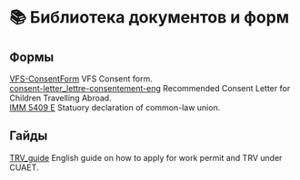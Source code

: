 # 📚 Библиотека документов и форм

## Формы
[VFS-ConsentForm](/VFS-ConsentForm.pdf) VFS Consent form.   
[consent-letter_lettre-consentement-eng](/consent-letter_lettre-consentement-eng.pdf) Recommended Consent Letter for Children Travelling Abroad.  
[IMM 5409 E](https://www.canada.ca/content/dam/ircc/migration/ircc/english/pdf/kits/forms/imm5409e.pdf) Statuory declaration of common-law union.  

## Гайды
[TRV_guide](/UPDATED_TRV_Guide.pdf) English guide on how to apply for work permit and TRV under CUAET.  

